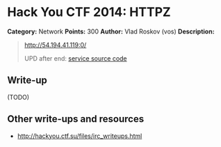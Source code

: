# Hack You CTF 2014: HTTPZ

**Category:** Network
**Points:** 300
**Author:** Vlad Roskov (vos)
**Description:**

> http://54.194.41.119:0/
>
> UPD after end: [service source code](net300.tar.gz)

## Write-up

(TODO)

## Other write-ups and resources

* <http://hackyou.ctf.su/files/irc_writeups.html>
